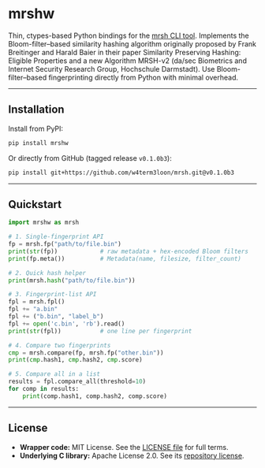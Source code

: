# mrshw

Thin, ctypes-based Python bindings for the [mrsh CLI tool](https://github.com/w4term3loon/mrsh). Implements the Bloom-filter–based similarity hashing algorithm originally proposed by Frank Breitinger and Harald Baier in their paper Similarity Preserving Hashing: Eligible Properties and a new Algorithm MRSH-v2 (da/sec Biometrics and Internet Security Research Group, Hochschule Darmstadt). Use Bloom-filter–based fingerprinting directly from Python with minimal overhead.

---

## Installation

Install from PyPI:

```bash
pip install mrshw
```

Or directly from GitHub (tagged release `v0.1.0b3`):

```bash
pip install git+https://github.com/w4term3loon/mrsh.git@v0.1.0b3
```

---

## Quickstart

```python
import mrshw as mrsh

# 1. Single-fingerprint API
fp = mrsh.fp("path/to/file.bin")
print(str(fp))            # raw metadata + hex-encoded Bloom filters
print(fp.meta())          # Metadata(name, filesize, filter_count)

# 2. Quick hash helper
print(mrsh.hash("path/to/file.bin"))

# 3. Fingerprint-list API
fpl = mrsh.fpl()
fpl += "a.bin"
fpl += ("b.bin", "label_b")
fpl += open('c.bin', 'rb').read()
print(str(fpl))           # one line per fingerprint

# 4. Compare two fingerprints
cmp = mrsh.compare(fp, mrsh.fp("other.bin"))
print(cmp.hash1, cmp.hash2, cmp.score)

# 5. Compare all in a list
results = fpl.compare_all(threshold=10)
for comp in results:
    print(comp.hash1, comp.hash2, comp.score)
```

---

## License

* **Wrapper code:** MIT License. See the [LICENSE file](https://github.com/w4term3loon/mrsh/blob/tree/master/bindings/LICENSE) for full terms.
* **Underlying C library:** Apache License 2.0. See its [repository license](https://https://github.com/w4term3loon/mrsh/blob/master/LICENSE.md).


